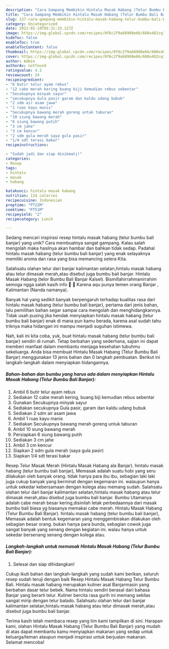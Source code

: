```yaml
---
description: "Cara Gampang Membikin Hintalu Masak Habang (Telur Bumbu Bali Banjar) yang Enak"
title: "Cara Gampang Membikin Hintalu Masak Habang (Telur Bumbu Bali Banjar) yang Enak"
slug: 137-cara-gampang-membikin-hintalu-masak-habang-telur-bumbu-bali-banjar-yang-enak
category: Uncategorized
date: 2022-05-10T05:31:33.127Z
image: https://img-global.cpcdn.com/recipes/0f6c2f9a68908e66/680x482cq70/hintalu-masak-habang-telur-bumbu-bali-banjar-foto-resep-utama.jpg
hideToc: false
enableToc: true
enableTocContent: false
thumbnail: https://img-global.cpcdn.com/recipes/0f6c2f9a68908e66/680x482cq70/hintalu-masak-habang-telur-bumbu-bali-banjar-foto-resep-utama.jpg
cover: https://img-global.cpcdn.com/recipes/0f6c2f9a68908e66/680x482cq70/hintalu-masak-habang-telur-bumbu-bali-banjar-foto-resep-utama.jpg
author: Admin
authorAv: notfound
ratingvalue: 4.2
reviewcount: 24
recipeingredient:
- "6 butir telur ayam rebus"
- "12 cabe merah kering buang biji kemudian rebus sebentar"
- "Secukupnya minyak sayur"
- "secukupnya Gula pasir garam dan kaldu udang bubuk"
- "2 sdm air asam jawa"
- "1 ruas kayu manis"
- "Secukupnya bawang merah goreng untuk taburan"
- "10 siung bawang merah"
- "6 siung bawang putih"
- "3 cm jahe"
- "3 cm kencur"
- "2 sdm gula merah saya gula pasir"
- "1/4 sdt terasi bakar"
recipeinstructions:

- "Sudah jadi dan siap dinikmati!"
categories:
- Resep
tags:
- hintalu
- masak
- habang

katakunci: hintalu masak habang 
nutrition: 124 calories
recipecuisine: Indonesian
preptime: "PT22M"
cooktime: "PT51M"
recipeyield: "2"
recipecategory: Lunch

---
```





Sedang mencari inspirasi resep hintalu masak habang (telur bumbu bali banjar) yang unik? Cara membuatnya sangat gampang. Kalau salah mengolah maka hasilnya akan hambar dan bahkan tidak sedap. Padahal hintalu masak habang (telur bumbu bali banjar) yang enak selayaknya memiliki aroma dan rasa yang bisa memancing selera Kita.





Salahsatu olahan telur dari banjar kalimantan selatan,hintalu masak habang atau telur dimasak merah,atau disebut juga bumbu bali banjar. Hintalu Masak Habang (telor Bumbu Bali Banjar Kalsel). Bismillahirrahmanirrahim semoga ngga salah kasih info 🤭 🙏 Karena aqu punya temen orang Banjar , Kalimantan (Nanda namanya).

Banyak hal yang sedikit banyak berpengaruh terhadap kualitas rasa dari hintalu masak habang (telur bumbu bali banjar), pertama dari jenis bahan, lalu pemilihan bahan segar sampai cara mengolah dan menghidangkannya. Tidak usah pusing jika hendak menyiapkan hintalu masak habang (telur bumbu bali banjar) enak di mana pun kamu berada, karena asal sudah tahu triknya maka hidangan ini mampu menjadi suguhan istimewa.






Nah, kali ini kita coba, yuk, buat hintalu masak habang (telur bumbu bali banjar) sendiri di rumah. Tetap berbahan yang sederhana, sajian ini dapat memberi manfaat dalam membantu menjaga kesehatan tubuhmu sekeluarga. Anda bisa membuat Hintalu Masak Habang (Telur Bumbu Bali Banjar) menggunakan 13 jenis bahan dan 0 langkah pembuatan. Berikut ini langkah-langkah dalam menyiapkan hidangannya.

<!--inarticleads1-->

##### Bahan-bahan dan bumbu yang harus ada dalam menyiapkan Hintalu Masak Habang (Telur Bumbu Bali Banjar):

1. Ambil 6 butir telur ayam rebus
1. Sediakan 12 cabe merah kering, buang biji kemudian rebus sebentar
1. Gunakan Secukupnya minyak sayur
1. Sediakan secukupnya Gula pasir, garam dan kaldu udang bubuk
1. Sediakan 2 sdm air asam jawa
1. Ambil 1 ruas kayu manis
1. Sediakan Secukupnya bawang merah goreng untuk taburan
1. Ambil 10 siung bawang merah
1. Persiapkan 6 siung bawang putih
1. Sediakan 3 cm jahe
1. Ambil 3 cm kencur
1. Siapkan 2 sdm gula merah (saya gula pasir)
1. Siapkan 1/4 sdt terasi bakar


Resep Telur Masak Merah (Hintalu Masak Habang ala Banjar). hintalu masak habang (telur bumbu bali banjar), Memasak adalah suatu hobi yang seru dilakukan oleh banyak orang. tidak hanya para ibu ibu, sebagian laki laki juga cukup banyak yang berminat dengan kegemaran ini. walaupun hanya untuk sekedar kebersamaan dengan kolega atau memang sudah. Salahsatu olahan telur dari banjar kalimantan selatan,hintalu masak habang atau telur dimasak merah,atau disebut juga bumbu bali banjar. Bumbu Utamanya adalah cabe merah besar kering,disinilah letak perbedaannya dari masak bumbu bali biasa yg biasanya memakai cabe merah. Hintalu Masak Habang (Telur Bumbu Bali Banjar). hintalu masak habang (telur bumbu bali banjar), Memasak adalah bentuk kegemaran yang menggembirakan dilakukan oleh sebagian besar orang. bukan hanya para bunda, sebagian cowok juga sangat banyak yang senang dengan kegiatan ini. walau hanya untuk sekedar bersenang senang dengan kolega atau. 

<!--inarticleads2-->

##### Langkah-langkah untuk memasak Hintalu Masak Habang (Telur Bumbu Bali Banjar):


1. Selesai dan siap dihidangkan!

Cukup ikuti bahan dan langkah-langkah yang sudah kami berikan, seluruh resep sudah teruji dengan baik Resep Hintalu Masak Habang Telur Bumbu Bali. Hintalu masak habang merupakan kuliner asal Banjarmasin yang berbahan dasar telur bebek. Nama hintalu sendiri berasal dari bahasa Banjar yang berarti telur. Kuliner bercita rasa gurih ini memang sekilas sangat mirip dengan telur balado. Salahsatu olahan telur dari banjar kalimantan selatan,hintalu masak habang atau telur dimasak merah,atau disebut juga bumbu bali banjar. 

Terima kasih telah membaca resep yang tim kami tampilkan di sini. Harapan kami, olahan Hintalu Masak Habang (Telur Bumbu Bali Banjar) yang mudah di atas dapat membantu kamu menyiapkan makanan yang sedap untuk keluarga/teman ataupun menjadi inspirasi untuk berjualan makanan. Selamat mencoba!
